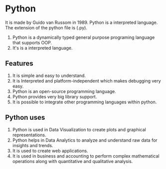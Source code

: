 # Python
It is made by Guido van Russom in 1989. Python is a interpreted language. The extension of the python file is (.py).
1. Python is a dynamically typed general purpose programing language that supports OOP.
2. It's is a interpreted language.
## Features
1. It is simple and easy to understand.
2. It is Interpreted and platform-independent which makes debugging very easy.
3. Python is an open-source programming language.
4. Python provides very big library support.
5. It is possible to integrate other programming languages within python.
## Python uses
1. Python is used in Data Visualization to create plots and graphical representations.
2. Python helps in Data Analytics to analyze and understand raw data for insights and trends.
3. It is used to create web applications.
4. It is used in business and accounting to perform complex mathematical operations along with quantitative and qualitative analysis.
